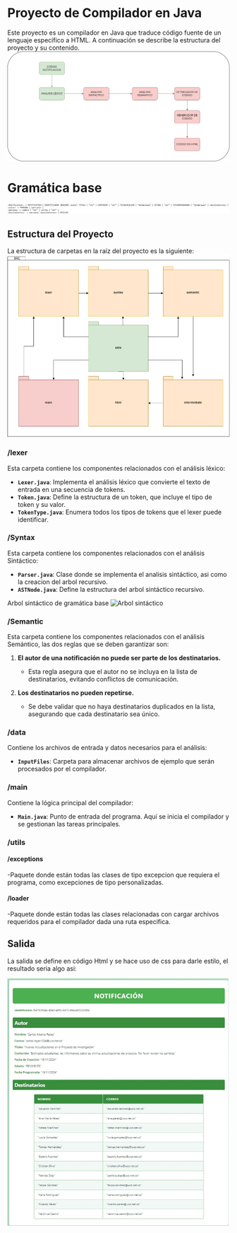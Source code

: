 # Proyecto de Compilador en Java

Este proyecto es un compilador en Java que traduce código fuente de un lenguaje específico a HTML. A continuación se describe la estructura del proyecto y su contenido.
![Flujo de funcionamiento del compilador](src/data/Flujo.jpg)
# Gramática base
![Gramática base](src/data/gramatica.png)

## Estructura del Proyecto

La estructura de carpetas en la raíz del proyecto es la siguiente:
![Diagrama de paquetes](src/data/diagramapaquetes.jpg)

### /lexer

Esta carpeta contiene los componentes relacionados con el análisis léxico:

- **`Lexer.java`**: Implementa el análisis léxico que convierte el texto de entrada en una secuencia de tokens.
- **`Token.java`**: Define la estructura de un token, que incluye el tipo de token y su valor.
- **`TokenType.java`**: Enumera todos los tipos de tokens que el lexer puede identificar.

### /Syntax

Esta carpeta contiene los componentes relacionados con el análisis Sintáctico:

- **`Parser.java`**: Clase donde se implementa el analisis sintáctico, asi como la creacion del arbol recursivo.
- **`ASTNode.java`**: Define la estructura del arbol sintáctico recursivo.

Arbol sintáctico de gramática base
![Arbol sintáctico](src/data/arbolsintáctico.png)

### /Semantic

Esta carpeta contiene los componentes relacionados con el análisis Semántico, las dos reglas que se deben garantizar son:

1. **El autor de una notificación no puede ser parte de los destinatarios.**
   - Esta regla asegura que el autor no se incluya en la lista de destinatarios, evitando conflictos de comunicación.

2. **Los destinatarios no pueden repetirse.**
   - Se debe validar que no haya destinatarios duplicados en la lista, asegurando que cada destinatario sea único.


### /data

Contiene los archivos de entrada y datos necesarios para el análisis:

- **`InputFiles`**: Carpeta para almacenar archivos de ejemplo que serán procesados por el compilador.

### /main

Contiene la lógica principal del compilador:

- **`Main.java`**: Punto de entrada del programa. Aquí se inicia el compilador y se gestionan las tareas principales.

### /utils
#### /exceptions 
-Paquete donde están todas las clases de tipo excepcion que requiera el programa, como excepciones de tipo personalizadas.
#### /loader
-Paquete donde están todas las clases relacionadas con cargar archivos requeridos para el compilador dada una ruta especifica.

## Salida 

La salida se define en código Html y se hace uso de css para darle estilo, el resultado seria algo asi:

![Salida.Html](src/data/Salida.jpg)
